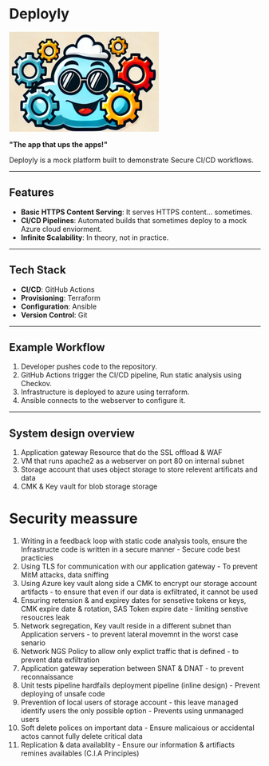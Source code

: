 # Deployly

<img src="./assets/logo.png" alt="Deployly" width="300" height="200">

**"The app that ups the apps!"**

Deployly is a mock platform built to demonstrate Secure CI/CD workflows.

---

## Features

- **Basic HTTPS Content Serving**: It serves HTTPS content... sometimes.
- **CI/CD Pipelines**: Automated builds that sometimes deploy to a mock Azure cloud enviorment.
- **Infinite Scalability**: In theory, not in practice.

---

## Tech Stack

- **CI/CD**: GitHub Actions
- **Provisioning**: Terraform
- **Configuration**: Ansible
- **Version Control**: Git

---

## Example Workflow

1. Developer pushes code to the repository.
2. GitHub Actions trigger the CI/CD pipeline, Run static analysis using Checkov.
3. Infrastructure is deployed to azure using terraform.
4. Ansible connects to the webserver to configure it.

---

## System design overview

1. Application gateway Resource that do the SSL offload & WAF
2. VM that runs apache2 as a webserver on port 80 on internal subnet
3. Storage account that uses object storage to store relevent artificats and data
4. CMK & Key vault for blob storage storage

# Security meassure
1. Writing in a feedback loop with static code analysis tools, ensure the Infrastructe code is written in a secure manner - Secure code best practicies
2. Using TLS for communication with our application gateway - To prevent MitM attacks, data sniffing
3. Using Azure key vault along side a CMK to encrypt our storage account artifacts - to ensure that even if our data is exfiltrated, it cannot be used
4. Ensuring retension & and expirey dates for sensetive tokens or keys, CMK expire date & rotation, SAS Token expire date - limiting senstive resoucres leak
5. Network segregation, Key vault reside in a different subnet than Application servers - to prevent lateral movemnt in the worst case senario
6. Network NGS Policy to allow only explict traffic that is defined - to prevent data exfiltration 
7. Application gateway seperation between SNAT & DNAT - to prevent reconnaissance
8. Unit tests pipeline hardfails deployment pipeline (inline design) - Prevent deploying of unsafe code
9. Prevention of local users of storage account - this leave managed identify users the only possible option - Prevents using unmanaged users
10. Soft delete polices on important data - Ensure malicaious or accidental actos cannot fully delete critical data
11. Replication & data availablity - Ensure our information & artifiacts remines availables (C.I.A Principles)


